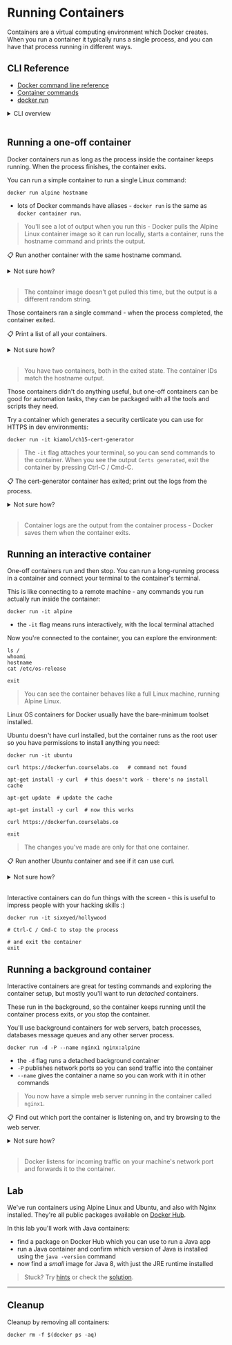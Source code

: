 # Running Containers

Containers are a virtual computing environment which Docker creates. When you run a container it typically runs a single process, and you can have that process running in different ways.

## CLI Reference

- [Docker command line reference](https://docs.docker.com/engine/reference/commandline/cli/)
- [Container commands](https://docs.docker.com/engine/reference/commandline/container/)
- [docker run](https://docs.docker.com/engine/reference/commandline/run/)

<details>
  <summary>CLI overview</summary>

The Docker command line sends instructions to the Docker API. 

Commands are grouped by types of object (e.g. containers and networks). You can always print help to list the available commands and the options for a specific command:

```
docker

docker container --help

docker container run --help
```
</details><br/>

## Running a one-off container

Docker containers run as long as the process inside the container keeps running. When the process finishes, the container exits.

You can run a simple container to run a single Linux command:

```
docker run alpine hostname
```

- lots of Docker commands have aliases - `docker run` is the same as `docker container run`.

> You'll see a lot of output when you run this - Docker pulls the Alpine Linux container image so it can run locally, starts a container, runs the hostname command and prints the output.

📋 Run another container with the same hostname command.

<details>
  <summary>Not sure how?</summary>

```
docker run alpine hostname
```

</details><br/>

> The container image doesn't get pulled this time, but the output is a different random string.

Those containers ran a single command - when the process completed, the container exited.

📋 Print a list of all your containers.

<details>
  <summary>Not sure how?</summary>

```
# print running containers:
docker container ls

# or use ps; the a flag shows all statuses
docker ps -a
```

</details><br/>

> You have two containers, both in the exited state. The container IDs match the hostname output.

Those containers didn't do anything useful, but  one-off containers can be good for automation tasks, they can be packaged with all the tools and scripts they need.

Try a container which generates a security certiicate you can use for HTTPS in dev environments:

```
docker run -it kiamol/ch15-cert-generator
```

> The `-it` flag attaches your terminal, so you can send commands to the container. When you see the output `Certs generated`, exit the container by pressing Ctrl-C / Cmd-C.

📋 The cert-generator container has exited; print out the logs from the process.

<details>
  <summary>Not sure how?</summary>

```
docker container ls -a  # to find the container ID

docker container logs <container-id>
```

</details><br/>


> Container logs are the output from the container process - Docker saves them when the container exits.

## Running an interactive container

One-off containers run and then stop. You can run a long-running process in a container and connect your terminal to the container's terminal.

This is like connecting to a remote machine - any commands you run actually run inside the container:

```
docker run -it alpine
```

- the `-it` flag means runs interactively, with the local terminal attached

Now you're connected to the container, you can explore the environment:

```
ls /
whoami
hostname
cat /etc/os-release

exit
```

> You can see the container behaves like a full Linux machine, running Alpine Linux.

Linux OS containers for Docker usually have the bare-minimum toolset installed.

Ubuntu doesn't have curl installed, but the container runs as the root user so you have permissions to install anything you need:

```
docker run -it ubuntu

curl https://dockerfun.courselabs.co   # command not found

apt-get install -y curl  # this doesn't work - there's no install cache

apt-get update  # update the cache

apt-get install -y curl  # now this works

curl https://dockerfun.courselabs.co

exit
```

> The changes you've made are only for that one container.

📋 Run another Ubuntu container and see if it can use curl.

<details>
  <summary>Not sure how?</summary>

```
# you can do this as a one-off container - it won't work:
docker run ubuntu bash -c 'curl https://dockerfun.courselabs.co'
```

</details><br/>

Interactive containers can do fun things with the screen - this is useful to impress people with your hacking skills :)

```
docker run -it sixeyed/hollywood

# Ctrl-C / Cmd-C to stop the process

# and exit the container
exit
```

## Running a background container

Interactive containers are great for testing commands and exploring the container setup, but mostly you'll want to run _detached_ containers.

These run in the background, so the container keeps running until the container process exits, or you stop the container.

You'll use background containers for web servers, batch processes, databases message queues and any other server process.

```
docker run -d -P --name nginx1 nginx:alpine
```

- the `-d` flag runs a detached background container
- `-P` publishes network ports so you can send traffic into the container
- `--name` gives the container a name so you can work with it in other commands

> You now have a simple web server running in the container called `nginx1`.

📋 Find out which port the container is listening on, and try browsing to the web server.

<details>
  <summary>Not sure how?</summary>

```
# print the container's port mapping
docker container port nginx1

# browse to the port with curl or your browser
curl localhost:<container-port>
```

</details><br/>

> Docker listens for incoming traffic on your machine's network port and forwards it to the container.

## Lab

We've run containers using Alpine Linux and Ubuntu, and also with Nginx installed. They're all public packages available on [Docker Hub](https://hub.docker.com).

In this lab you'll work with Java containers:

- find a package on Docker Hub which you can use to run a Java app
- run a Java container and confirm which version of Java is installed using the `java -version` command
- now find a *small* image for Java 8, with just the JRE runtime installed

> Stuck? Try [hints](hints.md) or check the [solution](solution.md).

___
## Cleanup

Cleanup by removing all containers:

```
docker rm -f $(docker ps -aq)
```